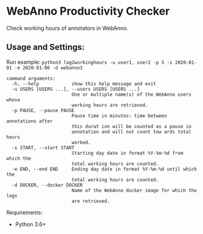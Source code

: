 # WebAnno Productivity Checker

Check working hours of annotators in WebAnno.

## Usage and Settings:
Run example: 
`python3 log2workinghours -u user1, user2 -p 5 -s 2020-01-01 -e 2020-01-06 -d webanno3`
```
command arguments:
  -h, --help            show this help message and exit
  -u USERS [USERS ...], --users USERS [USERS ...]
                        One or multiple name(s) of the WebAnno users whose
                        working hours are retrieved.
  -p PAUSE, --pause PAUSE
                        Pause time in minutes: time between annotations after
                        this durat ion will be counted as a pause in
                        annotation and will not count tow ards total hours
                        worked.
  -s START, --start START
                        Starting day date in format %Y-%m-%d from which the
                        total working hours are counted.
  -e END, --end END     Ending day date in format %Y-%m-%d until which the
                        total working hours are counted.
  -d DOCKER, --docker DOCKER
                        Name of the WebAnno docker image for which the logs
                        are retrieved.
```

Requirements:
- Python 3.6+ 

